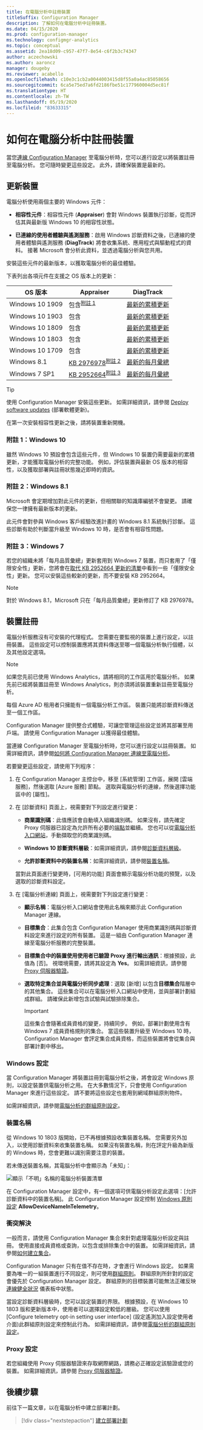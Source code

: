 ```yaml
---
title: 在電腦分析中註冊裝置
titleSuffix: Configuration Manager
description: 了解如何在電腦分析中註冊裝置。
ms.date: 04/15/2020
ms.prod: configuration-manager
ms.technology: configmgr-analytics
ms.topic: conceptual
ms.assetid: 2ea18d09-c957-47f7-8e54-c6f2b3c74347
author: aczechowski
ms.author: aaroncz
manager: dougeby
ms.reviewer: acabello
ms.openlocfilehash: c10e3c1cb2a0044003415d8f55a0a4ac85058656
ms.sourcegitcommit: 6ca5e75ed7a6fd2186fbe51c177960004d5ec81f
ms.translationtype: HT
ms.contentlocale: zh-TW
ms.lasthandoff: 05/19/2020
ms.locfileid: "83633315"
---
```

# <a name="how-to-enroll-devices-in-desktop-analytics"></a>如何在電腦分析中註冊裝置

當您[連線 Configuration Manager](connect-configmgr.md) 至電腦分析時，您可以進行設定以將裝置註冊至電腦分析。 您可隨時變更這些設定。 此外，請確保裝置是最新的。

## <a name="update-devices"></a>更新裝置

電腦分析使用兩個主要的 Windows 元件：

- **相容性元件**：相容性元件 (**Appraiser**) 會對 Windows 裝置執行診斷，從而評估其與最新版 Windows 10 的相容性狀態。

- **已連線的使用者體驗與遙測服務**：啟用 Windows 診斷資料之後，已連線的使用者體驗與遙測服務 (**DiagTrack**) 將會收集系統、應用程式與驅動程式的資料。 接著 Microsoft 會分析此資料，並透過電腦分析與您共用。

安裝這些元件的最新版本，以獲取電腦分析的最佳體驗。

下表列出各項元件在支援之 OS 版本上的更新：

| OS 版本 | Appraiser | DiagTrack |
| --------------| ----------------------- | -------------------|
| Windows 10 1909 | 包含<sup>[附註 1](#bkmk_note1)</sup> | [最新的累積更新](https://support.microsoft.com/help/4529964) |
| Windows 10 1903 | 包含 | [最新的累積更新](https://support.microsoft.com/help/4498140) |
| Windows 10 1809 | 包含 | [最新的累積更新](https://support.microsoft.com/help/4464619) |
| Windows 10 1803 | 包含 | [最新的累積更新](https://support.microsoft.com/help/4099479) |
| Windows 10 1709 | 包含 | [最新的累積更新](https://support.microsoft.com/help/4043454) |
| Windows 8.1 | [KB 2976978](https://support.microsoft.com/help/2976978)<sup>[附註 2](#bkmk_note2)</sup> | [最新的每月彙總](https://support.microsoft.com/help/4009470) |
| Windows 7 SP1 | [KB 2952664](https://support.microsoft.com/help/2952664)<sup>[附註 3](#bkmk_note3)</sup> | [最新的每月彙總](https://support.microsoft.com/help/4009469) |

> [!TIP]
> 使用 Configuration Manager 安裝這些更新。 如需詳細資訊，請參閱 [Deploy software updates](../sum/deploy-use/deploy-software-updates.md) (部署軟體更新)。
>
> 在第一次安裝相容性更新之後，請將裝置重新開機。

### <a name="note-1-windows-10"></a><a name="bkmk_note1"></a> 附註 1：Windows 10

雖然 Windows 10 預設會包含這些元件，但 Windows 10 裝置仍需要最新的累積更新，才能獲取電腦分析的完整功能。 例如，評估裝置與最新 OS 版本的相容性，以及獲取部署與註冊狀態幾近即時的資訊。

### <a name="note-2-windows-81"></a><a name="bkmk_note2"></a> 附註 2：Windows 8.1

Microsoft 會定期增加對此元件的更新，但相關聯的知識庫編號不會變更。 請確保您一律擁有最新版本的更新。

此元件會對參與 Windows 客戶經驗改進計畫的 Windows 8.1 系統執行診斷。 這些診斷有助於判斷當升級至 Windows 10 時，是否會有相容性問題。

### <a name="note-3-windows-7"></a><a name="bkmk_note3"></a> 附註 3：Windows 7

若您的組織未將「每月品質彙總」更新套用到 Windows 7 裝置，而只套用了「僅限安全性」更新，您將會在[取代 KB 2952664 更新的清單](https://www.catalog.update.microsoft.com/ScopedViewInline.aspx?updateid=ad3652cd-2689-4726-b3ef-b086ded23c7c)中看到一些「僅限安全性」更新。 您可以安裝這些較新的更新，而不要安裝 KB 2952664。

> [!NOTE]
> 對於 Windows 8.1，Microsoft 只在「每月品質彙總」更新修訂了 KB 2976978。

## <a name="device-enrollment"></a>裝置註冊

電腦分析服務沒有可安裝的代理程式。 您需要在要監視的裝置上進行設定，以註冊裝置。 這些設定可以控制裝置應將其資料傳送至哪一個電腦分析執行個體，以及其他設定選項。

> [!Note]  
> 如果您先前已使用 Windows Analytics，請將相同的工作區用於電腦分析。 如果先前已經將裝置註冊至 Windows Analytics，則亦須將該裝置重新註冊至電腦分析。
>
> 每個 Azure AD 租用者只擁能有一個電腦分析工作區。 裝置只能將診斷資料傳送至一個工作區。  

Configuration Manager 提供整合式體驗，可讓您管理這些設定並將其部署至用戶端。 請使用 Configuration Manager 以獲得最佳體驗。

當連線 Configuration Manager 至電腦分析時，您可以進行設定以註冊裝置。 如需詳細資訊，請參閱[如何將 Configuration Manager 連線至電腦分析](connect-configmgr.md#bkmk_connect)。

若要變更這些設定，請使用下列程序：

1. 在 Configuration Manager 主控台中，移至 [系統管理] 工作區，展開 [雲端服務]，然後選取 [Azure 服務] 節點。 選取與電腦分析的連線，然後選擇功能區中的 [屬性]。

2. 在 [診斷資料] 頁面上，視需要對下列設定進行變更：  

    - **商業識別碼**：此值應該會自動填入組織識別碼。 如果沒有，請先確定 Proxy 伺服器已設定為允許所有必要的[端點](enable-data-sharing.md#endpoints)並繼續。 您也可以從[電腦分析入口網站](monitor-connection-health.md#bkmk_ViewCommercialID)，手動擷取您的商業識別碼。

    - **Windows 10 診斷資料層級**：如需詳細資訊，請參閱[診斷資料層級](enable-data-sharing.md#diagnostic-data-levels)。  

    - **允許診斷資料中的裝置名稱**：如需詳細資訊，請參閱[裝置名稱](#device-name)。  

    當對此頁面進行變更時，[可用的功能] 頁面會顯示電腦分析功能的預覽，以及選取的診斷資料設定。  

3. 在 [電腦分析連線] 頁面上，視需要對下列設定進行變更：

    - **顯示名稱**：電腦分析入口網站會使用此名稱來顯示此 Configuration Manager 連線。  

    - **目標集合**：此集合包含 Configuration Manager 使用商業識別碼與診斷資料設定來進行設定的所有裝置。 這是一組由 Configuration Manager 連線至電腦分析服務的完整裝置。  

    - **目標集合中的裝置使用使用者已驗證 Proxy 進行輸出通訊**：根據預設，此值為 [否]。 視環境需要，請將其設定為 **Yes**。 如需詳細資訊，請參閱 [Proxy 伺服器驗證](enable-data-sharing.md#proxy-server-authentication)。

    - **選取特定集合並與電腦分析同步處理**：選取 [新增] 以包含**目標集合**階層中的其他集合。 這些集合可以在電腦分析入口網站中使用，並與部署計劃組成群組。 請確保此新增包含試驗與試驗排除集合。  <!-- 4097528 -->

        > [!IMPORTANT]
        > 這些集合會隨著成員資格的變更，持續同步。 例如，部署計劃使用含有 Windows 7 成員資格規則的集合。 當這些裝置升級至 Windows 10 時，Configuration Manager 會評定集合成員資格，而這些裝置將會從集合與部署計劃中移出。

### <a name="windows-settings"></a>Windows 設定

當 Configuration Manager 將裝置註冊到電腦分析之後，將會設定 Windows 原則，以設定裝置供電腦分析之用。 在大多數情況下，只會使用 Configuration Manager 來進行這些設定。 請不要將這些設定也套用到網域群組原則物件。

如需詳細資訊，請參閱[電腦分析的群組原則設定](group-policy-settings.md)。

### <a name="device-name"></a>裝置名稱

從 Windows 10 1803 版開始，已不再根據預設收集裝置名稱。 您需要另外加入，以使用診斷資料來收集裝置名稱。 如果沒有裝置名稱，則在評定升級為新版的 Windows 時，您會更難以識別需要注意的裝置。

若未傳送裝置名稱，其電腦分析中會顯示為「未知」：

![顯示「不明」名稱的電腦分析裝置清單](media/unknown-device-name.png)

在 Configuration Manager 設定中，有一個選項可供電腦分析設定此選項：[允許診斷資料中的裝置名稱]。 此 Configuration Manager 設定控制 [Windows 原則設定](group-policy-settings.md) **AllowDeviceNameInTelemetry**。

### <a name="conflict-resolution"></a>衝突解決

一般而言，請使用 Configuration Manager 集合來針對處理電腦分析設定與註冊。 使用直接成員資格或查詢，以包含或排除集合中的裝置。 如需詳細資訊，請參閱[如何建立集合](../core/clients/manage/collections/create-collections.md)。

Configuration Manager 只有在值不存在時，才會進行 Windows 設定。 如果需要為唯一的一組裝置進行不同設定，則可使用[群組原則](group-policy-settings.md)。 群組原則所針對的設定會優先於 Configuration Manager 設定。 群組原則的目標裝置可能無法正確反映 [連線健全狀況](monitor-connection-health.md) 儀表板中狀態。

當設定診斷資料層級時，您可以設定裝置的界限。 根據預設，在 Windows 10 1803 版和更新版本中，使用者可以選擇設定較低的層級。 您可以使用 [Configure telemetry opt-in setting user interface] \(設定遙測加入設定使用者介面\)此群組原則設定來控制此行為。 如需詳細資訊，請參閱[電腦分析的群組原則設定](group-policy-settings.md)。

### <a name="proxy-settings"></a>Proxy 設定

若您組織使用 Proxy 伺服器驗證來存取網際網路，請務必正確設定該驗證或您的裝置。 如需詳細資訊，請參閱 [Proxy 伺服器驗證](enable-data-sharing.md#proxy-server-authentication)。

## <a name="next-steps"></a>後續步驟

前往下一篇文章，以在電腦分析中建立部署計劃。
> [!div class="nextstepaction"]
> [建立部署計劃](create-deployment-plans.md)
